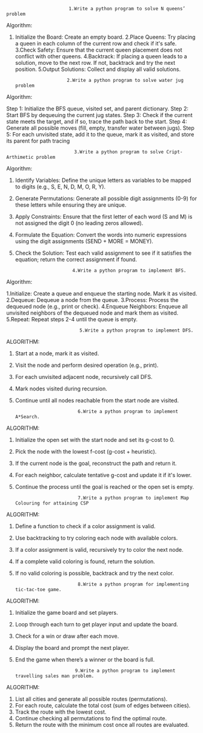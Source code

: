
                           1.Write a python program to solve N queens’ problem 

Algorithm:

1.  Initialize the Board: Create an empty board.
2.Place Queens: Try placing a queen in each column of the current row and check if it's safe.
3.Check Safety: Ensure that the current queen placement does not conflict with other queens.
4.Backtrack: If placing a queen leads to a solution, move to the next row. If not, backtrack and try the next position.
5.Output Solutions: Collect and display all valid solutions.

                           2.Write a python program to solve water jug problem
    
Algorithm:

Step 1: Initialize the BFS queue, visited set, and parent dictionary.
Step 2: Start BFS by dequeuing the current jug states.
Step 3: Check if the current state meets the target, and if so, trace the path back to the start.
Step 4: Generate all possible moves (fill, empty, transfer water between jugs).
Step 5: For each unvisited state, add it to the queue, mark it as visited, and store its parent for path tracing

                             3.Write a python program to solve Cript-Arthimetic problem

Algorithm:

1.	Identify Variables: Define the unique letters as variables to be mapped to digits (e.g., S, E, N, D, M, O, R, Y).
2.	Generate Permutations: Generate all possible digit assignments (0-9) for these letters while ensuring they are unique.
3.	Apply Constraints: Ensure that the first letter of each word (S and M) is not assigned the digit 0 (no leading zeros allowed).
4.	Formulate the Equation: Convert the words into numeric expressions using the digit assignments (SEND + MORE = MONEY).
5.	Check the Solution: Test each valid assignment to see if it satisfies the equation; return the correct assignment if found.


                             4.Write a python program to implement BFS.

Algorithm:

1.Initialize: Create a queue and enqueue the starting node. Mark it as visited.
2.Dequeue: Dequeue a node from the queue.
3.Process: Process the dequeued node (e.g., print or check).
4.Enqueue Neighbors: Enqueue all unvisited neighbors of the dequeued node and mark them as visited.
5.Repeat: Repeat steps 2-4 until the queue is empty. 
    

                               5.Write a python program to implement DFS.
    
ALGORITHM:

1.	Start at a node, mark it as visited.
2.	Visit the node and perform desired operation (e.g., print).
3.	For each unvisited adjacent node, recursively call DFS.
4.	Mark nodes visited during recursion.
5.	Continue until all nodes reachable from the start node are visited.


                               6.Write a python program to implement A*Search.
    
ALGORITHM:

1.	Initialize the open set with the start node and set its g-cost to 0.
2.	Pick the node with the lowest f-cost (g-cost + heuristic).
3.	If the current node is the goal, reconstruct the path and return it.
4.	For each neighbor, calculate tentative g-cost and update it if it's lower.
5.	Continue the process until the goal is reached or the open set is empty.
    

                               7.Write a python program to implement Map Colouring for attaining CSP

ALGORITHM:

1.	Define a function to check if a color assignment is valid.
2.	Use backtracking to try coloring each node with available colors.
3.	If a color assignment is valid, recursively try to color the next node.
4.	If a complete valid coloring is found, return the solution.
5.	If no valid coloring is possible, backtrack and try the next color.


                               8.Write a python program for implementing tic-tac-toe game.
ALGORITHM:

 1.	Initialize the game board and set players.
 2.	Loop through each turn to get player input and update the board.
 3.	Check for a win or draw after each move.
 4.	Display the board and prompt the next player.
 5.	End the game when there’s a winner or the board is full.


                              9.Write a python program to implement travelling sales man problem.
                              
ALGORITHM:

1.	List all cities and generate all possible routes (permutations).
2.	For each route, calculate the total cost (sum of edges between cities).
3.	Track the route with the lowest cost.
4.	Continue checking all permutations to find the optimal route.
5.	Return the route with the minimum cost once all routes are evaluated.







    

    




